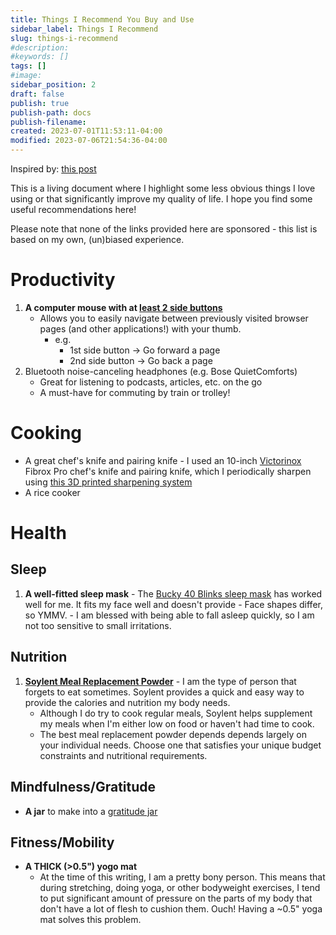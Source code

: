 ```yaml
---
title: Things I Recommend You Buy and Use
sidebar_label: Things I Recommend 
slug: things-i-recommend 
#description: 
#keywords: []
tags: []
#image: 
sidebar_position: 2
draft: false
publish: true
publish-path: docs
publish-filename: 
created: 2023-07-01T11:53:11-04:00
modified: 2023-07-06T21:54:36-04:00
---
```


Inspired by: [this post](https://www.sambowman.co/p/things-i-recommend-you-buy-2020-sam-bowman)

This is a living document where I highlight some less obvious things I love using or that significantly improve my quality of life. I hope you find some useful recommendations here!

Please note that none of the links provided here are sponsored - this list is based on my own, (un)biased experience.

# Productivity
1. **A computer mouse with at [least 2 side buttons](./computer-mouse-with-two-side-buttons.png)**
	 - Allows you to easily navigate between previously visited browser pages (and other applications!) with your thumb.
		 - e.g. 
			 - 1st side button -> Go forward a page
			 - 2nd side button -> Go back a page
2. Bluetooth noise-canceling headphones (e.g. Bose QuietComforts)
	 - Great for listening to podcasts, articles, etc. on the go
	 - A must-have for commuting by train or trolley!

# Cooking
- A great chef's knife and pairing knife - I used an 10-inch [Victorinox](https://www.victorinox.com/us/en/Products/Cutlery/Chef%27s-Knives/c/CUT_ChefKnives) Fibrox Pro chef's knife and pairing knife, which I periodically sharpen using [this 3D printed sharpening system](https://www.thingiverse.com/thing:4135236)
- A rice cooker

# Health

## Sleep
1. **A well-fitted sleep mask**
		- The [Bucky 40 Blinks sleep mask](https://bucky.com/collections/sleep-eye-masks) has worked well for me. It fits my face well and doesn't provide
			- Face shapes differ, so YMMV.
			- I am blessed with being able to fall asleep quickly, so I am not too sensitive to small irritations.

## Nutrition
1. **[Soylent Meal Replacement Powder](https://soylent.com/products/soylent-powder-tub-cacao)** - I am the type of person that forgets to eat sometimes. Soylent provides a quick and easy way to provide the calories and nutrition my body needs.
	 - Although I do try to cook regular meals, Soylent helps supplement my meals when I'm either low on food or haven't had time to cook. 
	 - The best meal replacement powder depends depends largely on your individual needs. Choose one that satisfies your unique budget constraints and nutritional requirements.

## Mindfulness/Gratitude
- **A jar** to make into a [gratitude jar](https://blog.gratefulness.me/gratitude-jar/)

## Fitness/Mobility
- **A THICK (>0.5") yogo mat**
	- At the time of this writing, I am a pretty bony person. This means that during stretching, doing yoga, or other bodyweight exercises, I tend to put significant amount of pressure on the parts of my body that don't have a lot of flesh to cushion them. Ouch! Having a ~0.5" yoga mat solves this problem. 